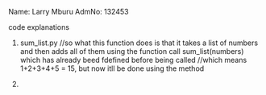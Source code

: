 Name: Larry Mburu 
AdmNo: 132453

code explanations

1. sum_list.py
//so what this function does is that it takes a list of numbers and then adds all of them using the function call sum_list(numbers) which has already beed fdefined before being called
//which means 1+2+3+4+5 = 15, but now itll be done using the method

2. 
